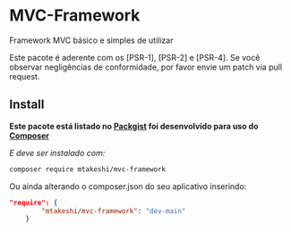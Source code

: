 # MVC-Framework
Framework MVC básico e simples de utilizar

Este pacote é aderente com os [PSR-1], [PSR-2] e [PSR-4]. Se você observar negligências de conformidade, por favor envie um patch via pull request.

## Install

**Este pacote está listado no [Packgist](https://packagist.org/) foi desenvolvido para uso do [Composer](https://getcomposer.org/)**

*E deve ser instalado com:*
```bash
composer require mtakeshi/mvc-framework
```

Ou ainda alterando o composer.json do seu aplicativo inserindo:
```json
"require": {
        "mtakeshi/mvc-framework": "dev-main"
    }
```
